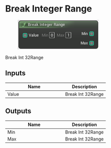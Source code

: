 # Break Integer Range

<div align="left" data-full-width="false">

<figure><img src="Break_Integer_Range.png" alt=""><figcaption></figcaption></figure>

</div>

Break Int 32Range

## Inputs

<table>
<thead><tr><th width="170">Name</th><th>Description</th></tr></thead>
<tbody>
<tr><td>Value</td><td>Break Int 32Range</td></tr>
</tbody>
</table>

## Outputs

<table>
<thead><tr><th width="170">Name</th><th>Description</th></tr></thead>
<tbody>
<tr><td>Min</td><td>Break Int 32Range</td></tr>
<tr><td>Max</td><td>Break Int 32Range</td></tr>
</tbody>
</table>